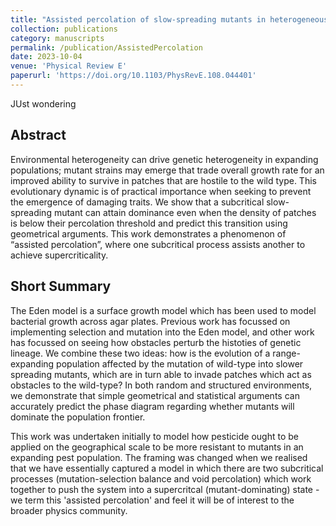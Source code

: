 ```yaml
---
title: "Assisted percolation of slow-spreading mutants in heterogeneous environments"
collection: publications
category: manuscripts
permalink: /publication/AssistedPercolation
date: 2023-10-04
venue: 'Physical Review E'
paperurl: 'https://doi.org/10.1103/PhysRevE.108.044401'
---
```


JUst wondering

## Abstract
Environmental heterogeneity can drive genetic heterogeneity in expanding populations; mutant strains may emerge that trade overall growth rate for an improved ability to survive in patches that are hostile to the wild type. This evolutionary dynamic is of practical importance when seeking to prevent the emergence of damaging traits. We show that a subcritical slow-spreading mutant can attain dominance even when the density of patches is below their percolation threshold and predict this transition using geometrical arguments. This work demonstrates a phenomenon of “assisted percolation”, where one subcritical process assists another to achieve supercriticality.

## Short Summary
The Eden model is a surface growth model which has been used to model bacterial growth across agar plates. Previous work has focussed on implementing selection and mutation into the Eden model, and other work has focussed on seeing how obstacles perturb the histoties of genetic lineage. We combine these two ideas: how is the evolution of a range-expanding population affected by the mutation of wild-type into slower spreading mutants, which are in turn able to invade patches which act as obstacles to the wild-type? In both random and structured environments, we demonstrate that simple geometrical and statistical arguments can accurately predict the phase diagram regarding whether mutants will dominate the population frontier.

This work was undertaken initially to model how pesticide ought to be applied on the geographical scale to be more resistant to mutants in an expanding pest population. The framing was changed when we realised that we have essentially captured a model in which there are two subcritical processes (mutation-selection balance and void percolation) which work together to push the system into a supercritcal (mutant-dominating) state - we term this 'assisted percolation' and feel it will be of interest to the broader physics community.
